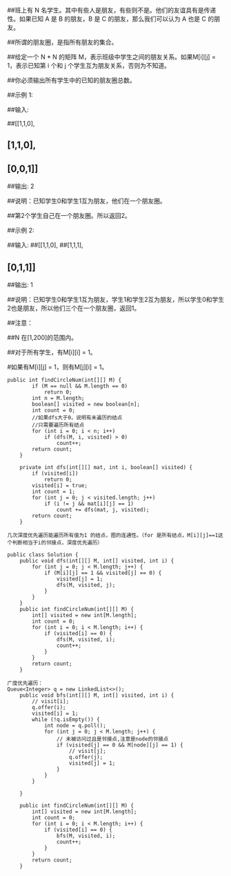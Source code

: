 ##班上有 N 名学生。其中有些人是朋友，有些则不是。他们的友谊具有是传递性。如果已知 A 是 B 的朋友，B 是 C 的朋友，那么我们可以认为 A 也是 C 的朋友。

##所谓的朋友圈，是指所有朋友的集合。

##给定一个 N * N 的矩阵 M，表示班级中学生之间的朋友关系。如果M[i][j] = 1，表示已知第 i 个和 j 个学生互为朋友关系，否则为不知道。

##你必须输出所有学生中的已知的朋友圈总数。

##示例 1:

##输入: 

##[[1,1,0],
## [1,1,0],
## [0,0,1]]

##输出: 2 

##说明：已知学生0和学生1互为朋友，他们在一个朋友圈。

##第2个学生自己在一个朋友圈。所以返回2。

##示例 2:

##输入: 
##[[1,1,0],
##[1,1,1],
## [0,1,1]]

##输出: 1

##说明：已知学生0和学生1互为朋友，学生1和学生2互为朋友，所以学生0和学生2也是朋友，所以他们三个在一个朋友圈，返回1。

##注意：

##N 在[1,200]的范围内。

##对于所有学生，有M[i][i] = 1。

#如果有M[i][j] = 1，则有M[j][i] = 1。

```
public int findCircleNum(int[][] M) {
		if (M == null && M.length == 0)
			return 0;
		int n = M.length;
		boolean[] visited = new boolean[n];
		int count = 0;
		//如果dfs大于0，说明有未遍历的结点
		//只需要遍历所有结点
		for (int i = 0; i < n; i++)
			if (dfs(M, i, visited) > 0)
				count++;
		return count;
	}
 
	private int dfs(int[][] mat, int i, boolean[] visited) {
		if (visited[i])
			return 0;
		visited[i] = true;
		int count = 1;
		for (int j = 0; j < visited.length; j++)
			if (i != j && mat[i][j] == 1)
				count += dfs(mat, j, visited);
		return count;
	}
  
几次深度优先遍历能遍历所有值为1 的结点，图的连通性。（for 是所有结点，M[i][j]==1这个判断相当于i的邻接点，深度优先遍历）

public class Solution {
    public void dfs(int[][] M, int[] visited, int i) {
        for (int j = 0; j < M.length; j++) {
            if (M[i][j] == 1 && visited[j] == 0) {
                visited[j] = 1;
                dfs(M, visited, j);
            }
        }
    }
    public int findCircleNum(int[][] M) {
        int[] visited = new int[M.length];
        int count = 0;
        for (int i = 0; i < M.length; i++) {
            if (visited[i] == 0) {
                dfs(M, visited, i);
                count++;
            }
        }
        return count;
    }

广度优先遍历：
Queue<Integer> q = new LinkedList<>();
	public void bfs(int[][] M, int[] visited, int i) {
		// visit[i];
		q.offer(i);
		visited[i] = 1;
		while (!q.isEmpty()) {
			int node = q.poll();
			for (int j = 0; j < M.length; j++) {
				// 未被访问过且是邻接点,注意是node的邻接点
				if (visited[j] == 0 && M[node][j] == 1) {
					// visit[j];
					q.offer(j);
					visited[j] = 1;
				}
			}
		}
 
	}
  
	public int findCircleNum(int[][] M) {
		int[] visited = new int[M.length];
		int count = 0;
		for (int i = 0; i < M.length; i++) {
			if (visited[i] == 0) {
				bfs(M, visited, i);
				count++;
			}
		}
		return count;
	}
```
